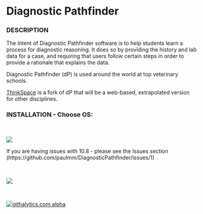 Diagnostic Pathfinder
====================

<h3>DESCRIPTION</h3>

The intent of Diagnostic Pathfinder software is to help students learn a process for diagnostic reasoning. It does so by providing the history and lab data for a case, and requiring that users follow certain steps in order to provide a rationale that explains the data.

Diagnostic Pathfinder (dP) is used around the world at top veterinary schools. 

[ThinkSpace](http://www.thinkspace.org) is a fork of dP that will be a web-based, extrapolated version for other disciplines. 

<h3> INSTALLATION - Choose OS: </h3>


<p>&nbsp;</p>
<p class="rtecenter"><a href="http://dpapp.public.iastate.edu/pathfinder/OSX10.7/Diagnostic%20Pathfinder%20Faculty%20Install.dmg"><img src="http://dpapp.public.iastate.edu/pathfinder/DPmacInstall_lion.png" /></a></p>
If you are having issues with 10.8 - please see the Issues section (https://github.com/paulmm/DiagnosticPathfinder/issues/1)
<p>&nbsp;</p>
<p class="rtecenter"><a href="http://dpapp.public.iastate.edu/pathfinder/faculty/DPFacultyInstall.msi"><img src="http://dpapp.public.iastate.edu/pathfinder/DPwinInstall.png" /></a></p>
<p>&nbsp;</p>


[![githalytics.com alpha](https://cruel-carlota.pagodabox.com/c463d69c5e164cf3dd1ec7df679c8f5d "githalytics.com")](http://githalytics.com/paulmm/DiagnosticPathfinder)
